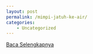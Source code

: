 ```yaml
---
layout: post
permalink: /mimpi-jatuh-ke-air/
categories:
    - Uncategorized
---
```


[Baca Selengkapnya](/06)